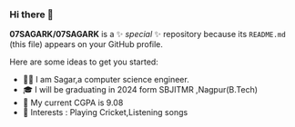 ### Hi there 👋

**07SAGARK/07SAGARK** is a ✨ _special_ ✨ repository because its `README.md` (this file) appears on your GitHub profile.

Here are some ideas to get you started:

- 👨‍🔬 I am Sagar,a computer science engineer.
- 🎓 I will be graduating in 2024 form SBJITMR ,Nagpur(B.Tech)  
- 📌 My current CGPA is 9.08
- 💞 Interests : Playing Cricket,Listening songs
  
